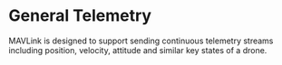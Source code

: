 # General Telemetry

MAVLink is designed to support sending continuous telemetry streams including position, velocity, attitude and similar key states of a drone.



